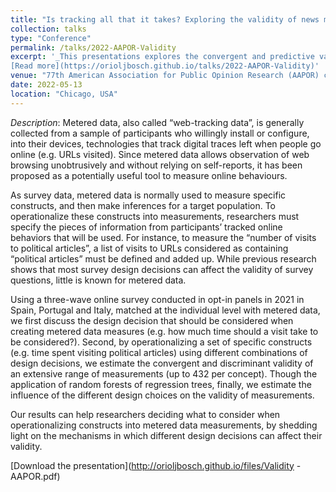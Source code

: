 ```yaml
---
title: "Is tracking all that it takes? Exploring the validity of news media exposure measurements created with metered data"
collection: talks
type: "Conference"
permalink: /talks/2022-AAPOR-Validity
excerpt: '_This presentations explores the convergent and predictive validity of news media exposure measurements created with metered data_ 
[Read more](https://orioljbosch.github.io/talks/2022-AAPOR-Validity)'
venue: "77th American Association for Public Opinion Research (AAPOR) conference"
date: 2022-05-13
location: "Chicago, USA"
---
```


_Description_: Metered data, also called “web-tracking data”, is generally collected from a sample of participants who willingly install or configure, into their devices, technologies that track digital traces left when people go online (e.g. URLs visited). Since metered data allows observation of web browsing unobtrusively and without relying on self-reports, it has been proposed as a potentially useful tool to measure online behaviours.

As survey data, metered data is normally used to measure specific constructs, and then make inferences for a target population. To operationalize these constructs into measurements, researchers must specify the pieces of information from participants’ tracked online behaviors that will be used. For instance, to measure the “number of visits to political articles”, a list of visits to URLs considered as containing “political articles” must be defined and added up. While previous research shows that most survey design decisions can affect the validity of survey questions, little is known for metered data.

Using a three-wave online survey conducted in opt-in panels in 2021 in Spain, Portugal and Italy, matched at the individual level with metered data, we first discuss the design decision that should be considered when creating metered data measures (e.g. how much time should a visit take to be considered?). Second, by operationalizing a set of specific constructs (e.g. time spent visiting political articles) using different combinations of design decisions, we estimate the convergent and discriminant validity of an extensive range of measurements (up to 432 per concept). Though the application of random forests of regression trees, finally, we estimate the influence of the different design choices on the validity of measurements.

Our results can help researchers deciding what to consider when operationalizing constructs into metered data measurements, by shedding light on the mechanisms in which different design decisions can affect their validity.



[Download the presentation](http://orioljbosch.github.io/files/Validity - AAPOR.pdf)

